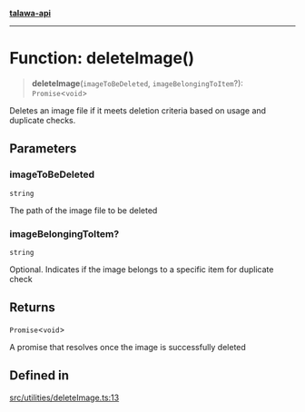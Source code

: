 [**talawa-api**](../../../README.md)

***

# Function: deleteImage()

> **deleteImage**(`imageToBeDeleted`, `imageBelongingToItem`?): `Promise`\<`void`\>

Deletes an image file if it meets deletion criteria based on usage and duplicate checks.

## Parameters

### imageToBeDeleted

`string`

The path of the image file to be deleted

### imageBelongingToItem?

`string`

Optional. Indicates if the image belongs to a specific item for duplicate check

## Returns

`Promise`\<`void`\>

A promise that resolves once the image is successfully deleted

## Defined in

[src/utilities/deleteImage.ts:13](https://github.com/Suyash878/talawa-api/blob/f376d03c37e9acd046e7cc983947432c95f74442/src/utilities/deleteImage.ts#L13)
